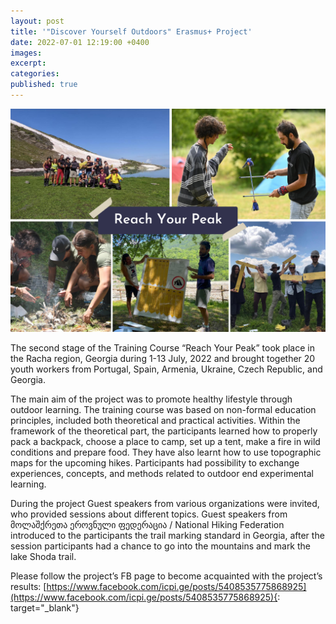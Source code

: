 ```yaml
---
layout: post
title: '"Discover Yourself Outdoors" Erasmus+ Project'
date: 2022-07-01 12:19:00 +0400
images:
excerpt:
categories:
published: true
---
```


![](/uploads/Reach_your_peak.png)


The second stage of the Training Course “Reach Your Peak” took place in the Racha region, Georgia during 1-13 July, 2022 and brought together 20 youth workers from Portugal, Spain, Armenia, Ukraine, Czech Republic, and Georgia.

The main aim of the project was to promote  healthy lifestyle through outdoor learning. The training course was based on non-formal education principles, included both theoretical and practical activities. Within the framework of the theoretical part, the participants learned how to properly pack a backpack, choose a place to camp, set up a tent, make a fire in wild conditions and prepare food. They have also learnt how to use topographic maps for the upcoming hikes. Participants had possibility to exchange experiences, concepts, and methods related to outdoor end experimental learning. 

During the project  Guest speakers from various organizations were invited, who provided sessions about different topics. Guest speakers from მოლაშქრეთა ეროვნული ფედერაცია / National Hiking Federation introduced to the participants the trail marking standard in Georgia, after the session participants had a chance to go into the mountains and mark the lake Shoda trail.

Please follow the project’s FB page to become acquainted with the project’s results: [https://www.facebook.com/icpi.ge/posts/5408535775868925](https://www.facebook.com/icpi.ge/posts/5408535775868925){: target="_blank"}
